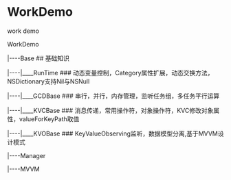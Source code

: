# WorkDemo
work demo

WorkDemo

|----Base ## 基础知识

|----|____RunTime ### 动态变量控制，Category属性扩展，动态交换方法，NSDictionary支持Nil与NSNull

|----|____GCDBase ### 串行，并行，内存管理，监听任务组，多任务平行运算

|----|____KVCBase ### 消息传递，常用操作符，对象操作符，KVC修改对象属性，valueForKeyPath取值

|----|____KVOBase ### KeyValueObserving监听，数据模型分离,基于MVVM设计模式

|----Manager

|----MVVM

